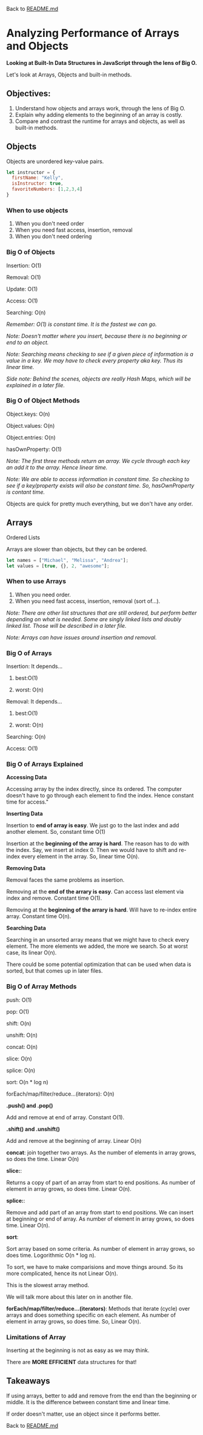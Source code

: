 Back to [README.md](./README.md)

# Analyzing Performance of Arrays and Objects
**Looking at Built-In Data Structures in JavaScript through the lens of Big O.**

Let's look at Arrays, Objects and built-in methods.

## Objectives:
1. Understand how objects and arrays work, through the lens of Big O.
2. Explain why adding elements to the beginning of an array is costly.
3. Compare and contrast the runtime for arrays and objects, as well as built-in methods.

## Objects
Objects are unordered key-value pairs.

```javascript
let instructor = {
  firstName: "Kelly",
  isInstructor: true,
  favoriteNumbers: [1,2,3,4]
}
```

### When to use objects
1. When you don't need order
2. When you need fast access, insertion, removal
3. When you don't need ordering

### Big O of Objects
Insertion: O(1)

Removal: O(1)

Update: O(1)

Access: O(1)

Searching: O(n) 

*Remember: O(1) is constant time. It is the fastest we can go.*

*Note: Doesn't matter where you insert, because there is no beginning or end to an object.*

*Note: Searching means checking to see if a given piece of information is a value in a key. We may have to check every property aka key. Thus its linear time.*

*Side note: Behind the scenes, objects are really Hash Maps, which will be explained in a later file.*

### Big O of Object Methods
Object.keys: O(n)

Object.values: O(n)

Object.entries: O(n)

hasOwnProperty: O(1)

*Note: The first three methods return an array. We cycle through each key an add it to the array. Hence linear time.* 

*Note: We are able to access information in constant time. So checking to see if a key/property exists will also be constant time. So, hasOwnProperty is contant time.*

Objects are quick for pretty much everything, but we don't have any order.

## Arrays
Ordered Lists

Arrays are slower than objects, but they can be ordered.

```javascript
let names = ["Michael", "Melissa", "Andrea"];
let values = [true, {}, 2, "awesome"];
```

### When to use Arrays
1. When you need order.
2. When you need fast access, insertion, removal (sort of...).

*Note: There are other list structures that are still ordered, but perform better depending on what is needed. Some are singly linked lists and doubly linked list. Those will be described in a later file.*

*Note: Arrays can have issues around insertion and removal.*

### Big O of Arrays
Insertion: It depends...

1. best:O(1)

2. worst: O(n)

Removal: It depends...

1. best:O(1)

2. worst: O(n)

Searching: O(n)

Access: O(1)

### Big O of Arrays Explained

**Accessing Data**

Accessing array by the index directly, since its ordered. The computer doesn't have to go through each element to find the index. Hence constant time for access."

**Inserting Data**

Insertion to **end of array is easy**. We just go to the last index and add another element. So, constant time O(1)

Insertion at the **beginning of the array is hard**. The reason has to do with the index. Say, we insert at index 0. Then we would have to shift and re-index every element in the array. So, linear time O(n).

**Removing Data**

Removal faces the same problems as insertion.

Removing at the **end of the arrary is easy**. Can access last element via index and remove. Constant time O(1).

Removing at the **beginning of the arrary is hard**. Will have to re-index entire array. Constant time O(n).

**Searching Data**

Searching in an unsorted array means that we might have to check every element. The more elements we added, the more we search. So at worst case, its linear O(n).

There could be some potential optimization that can be used when data is sorted, but that comes up in later files.


### Big O of Array Methods
push: O(1)

pop: O(1)

shift: O(n)

unshift: O(n)

concat: O(n)

slice: O(n)

splice: O(n)

sort: O(n * log n)

forEach/map/filter/reduce...(iterators): O(n)


**.push() and .pop()**

Add and remove at end of array. Constant O(1).


**.shift() and .unshift()**

Add and remove at the beginning of array. Linear O(n)

**concat**:
join together two arrays. As the number of elements in array grows, so does the time. Linear O(n)


**slice:**:

Returns a copy of part of an array from start to end positions. As number of element in array grows, so does time. Linear O(n).

**splice:**:

Remove and add part of an array from start to end positions. We can insert at beginning or end of array. As number of element in array grows, so does time. Linear O(n).


**sort**: 

Sort array based on some criteria. As number of element in array grows, so does time. Logorithmic O(n * log n). 

To sort, we have to make comparisions and move things around. So its more complicated, hence its not Linear O(n).

This is the slowest array method.

We will talk more about this later on in another file.

**forEach/map/filter/reduce...(iterators)**:
Methods that iterate (cycle) over arrays and does something specific on each element. As number of element in array grows, so does time. So, Linear O(n).

### Limitations of Array
Inserting at the beginning is not as easy as we may think.

There are **MORE EFFICIENT** data structures for that!

## Takeaways
If using arrays, better to add and remove from the end than the beginning or middle. It is the difference between constant time and linear time.

If order doesn't matter, use an object since it performs better.


Back to [README.md](./README.md)